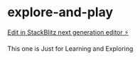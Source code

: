 # explore-and-play

[Edit in StackBlitz next generation editor ⚡️](https://stackblitz.com/~/github.com/jubelAhmed/explore-and-play)

This one is Just for Learning and Exploring
